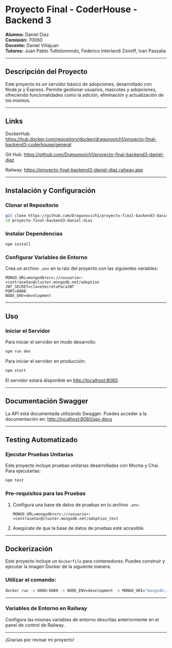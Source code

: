 
# Proyecto Final - CoderHouse - Backend 3

**Alumno:** Daniel Diaz  
**Comisión:** 70060  
**Docente:** Daniel Villajuan  
**Tutores:** Juan Pablo Tuttolomondo, Federico Interlandi Zoireff, Ivan Passalia  

---

## Descripción del Proyecto

Este proyecto es un servidor básico de adopciones, desarrollado con Node.js y Express. Permite gestionar usuarios, mascotas y adopciones, ofreciendo funcionalidades como la adición, eliminación y actualización de los mismos.

---

## Links

DockerHub: https://hub.docker.com/repository/docker/dragunovich1/proyecto-final-backend3-coderhouse/general

Git Hub: https://github.com/Dragunovich1/proyecto-final-backend3-daniel-diaz

Railway: https://proyecto-final-backend3-daniel-diaz.railway.app

---

## Instalación y Configuración

### Clonar el Repositorio
```bash
git clone https://github.com/Dragunovich1/proyecto-final-backend3-daniel-diaz
cd proyecto-final-backend3-daniel-diaz
```

### Instalar Dependencias
```bash
npm install
```

### Configurar Variables de Entorno
Crea un archivo `.env` en la raíz del proyecto con las siguientes variables:
```
MONGO_URL=mongodb+srv://<usuario>:<contraseña>@cluster.mongodb.net/adoption
JWT_SECRET=claveSecretaParaJWT
PORT=8080
NODE_ENV=development
```

---

## Uso

### Iniciar el Servidor
Para iniciar el servidor en modo desarrollo:
```bash
npm run dev
```

Para iniciar el servidor en producción:
```bash
npm start
```

El servidor estará disponible en [http://localhost:8080](http://localhost:8080).

---

## Documentación Swagger

La API está documentada utilizando Swagger. Puedes acceder a la documentación en:
[http://localhost:8080/api-docs](http://localhost:8080/api-docs)

---

## Testing Automatizado

### Ejecutar Pruebas Unitarias
Este proyecto incluye pruebas unitarias desarrolladas con Mocha y Chai. Para ejecutarlas:
```bash
npm test
```

### Pre-requisitos para las Pruebas
1. Configura una base de datos de pruebas en tu archivo `.env`:
   ```
   MONGO_URL=mongodb+srv://<usuario>:<contraseña>@cluster.mongodb.net/adoption_test
   ```
2. Asegúrate de que la base de datos de pruebas esté accesible.

---

## Dockerización

Este proyecto incluye un `Dockerfile` para contenedores. Puedes construir y ejecutar la imagen Docker de la siguiente manera:

### Utilizar el comando:
```bash
docker run -p 8080:8080 -e NODE_ENV=development -e MONGO_URI="mongodb://host.docker.internal:27017/adoption" dragunovich1/proyecto-final-backend3-coderhouse
```

---


### Variables de Entorno en Railway
Configura las mismas variables de entorno descritas anteriormente en el panel de control de Railway.

---

¡Gracias por revisar mi proyecto!
